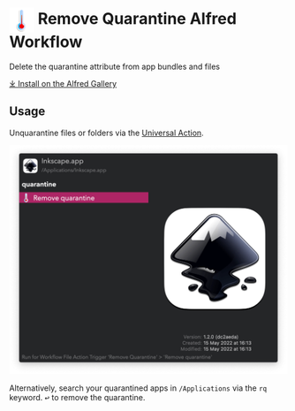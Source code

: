 # <img src='Workflow/icon.png' width='45' align='center' alt='icon'> Remove Quarantine Alfred Workflow

Delete the quarantine attribute from app bundles and files

[⤓ Install on the Alfred Gallery](https://alfred.app/workflows/vitor/remove-quarantine)

## Usage

Unquarantine files or folders via the [Universal Action](https://www.alfredapp.com/help/features/universal-actions/).

![Removing quarantine from Inkscape](Workflow/images/about/ua.png)

Alternatively, search your quarantined apps in `/Applications` via the `rq` keyword. <kbd>↩&#xFE0E;</kbd> to remove the quarantine.
